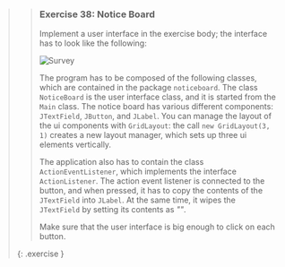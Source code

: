 >> ### Exercise 38: Notice Board
>>
>>Implement a user interface in the exercise body; the interface has to look like the following:
>>
>> ![Survey]({{site.baseurl}}/images/exercise/week11/38_noticeboard.png)
>>
>>The program has to be composed of the following classes, which are contained in the package `noticeboard`. The class `NoticeBoard` is the user interface class, and it is started from the `Main` class. The notice board has various different components: `JTextField`, `JButton`, and `JLabel`. You can manage the layout of the ui components with `GridLayout`: the call `new GridLayout(3, 1)` creates a new layout manager, which sets up three ui elements vertically.
>>
>>The application also has to contain the class `ActionEventListener`, which implements the interface `ActionListener`. The action event listener is connected to the button, and when pressed, it has to copy the contents of the `JTextField` into `JLabel`. At the same time, it wipes the `JTextField` by setting its contents as *""*.
>>
>>Make sure that the user interface is big enough to click on each button.
>>
>{: .exercise }